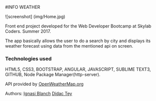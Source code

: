 #INFO WEATHER

![screenshot] (img/Home.jpg)

Front end project developed for the Web Developer Bootcamp at Skylab Coders. Summer 2017.

The app basically allows the user to do a search by city and displays its weather forecast using data from the mentioned api on screen.

### Technologies used
HTML5, CSS3, BOOTSTRAP, ANGULAR, JAVASCRIPT, SUBLIME TEXT3, GITHUB,
Node Package Manager(http-server).

API provided by [OpenWeatherMap.org](https://openweathermap.org/api)


Authors: 
[Ignasi Blanch](github.com/ignblanch)
[Dídac Tey](github.com/Toreex)







